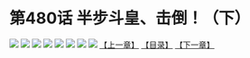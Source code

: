 # 第480话 半步斗皇、击倒！（下）
![](https://mhpic.xiaomingtaiji.net/comic/D/斗破苍穹拆分版/480话/1.jpg-zymk.middle.webp)
![](https://mhpic.xiaomingtaiji.net/comic/D/斗破苍穹拆分版/480话/2.jpg-zymk.middle.webp)
![](https://mhpic.xiaomingtaiji.net/comic/D/斗破苍穹拆分版/480话/3.jpg-zymk.middle.webp)
![](https://mhpic.xiaomingtaiji.net/comic/D/斗破苍穹拆分版/480话/4.jpg-zymk.middle.webp)
![](https://mhpic.xiaomingtaiji.net/comic/D/斗破苍穹拆分版/480话/5.jpg-zymk.middle.webp)
![](https://mhpic.xiaomingtaiji.net/comic/D/斗破苍穹拆分版/480话/6.jpg-zymk.middle.webp)
![](https://mhpic.xiaomingtaiji.net/comic/D/斗破苍穹拆分版/480话/7.jpg-zymk.middle.webp)
![](https://mhpic.xiaomingtaiji.net/comic/D/斗破苍穹拆分版/480话/8.jpg-zymk.middle.webp)
[【上一章】](./479.md)
[【目录】](./README.md)
[【下一章】](./481.md)
